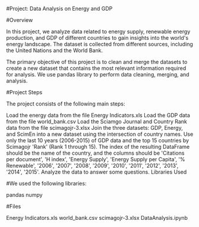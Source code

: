 #Project: Data Analysis on Energy and GDP

#Overview

In this project, we analyze data related to energy supply, renewable energy production, and GDP of different countries to gain insights into the world's energy landscape. The dataset is collected from different sources, including the United Nations and the World Bank.

The primary objective of this project is to clean and merge the datasets to create a new dataset that contains the most relevant information required for analysis. We use pandas library to perform data cleaning, merging, and analysis.

#Project Steps

The project consists of the following main steps:

Load the energy data from the file Energy Indicators.xls
Load the GDP data from the file world_bank.csv
Load the Sciamgo Journal and Country Rank data from the file scimagojr-3.xlsx
Join the three datasets: GDP, Energy, and ScimEn into a new dataset using the intersection of country names.
Use only the last 10 years (2006-2015) of GDP data and the top 15 countries by Scimagojr 'Rank' (Rank 1 through 15).
The index of the resulting DataFrame should be the name of the country, and the columns should be 'Citations per document', 'H index', 'Energy Supply', 'Energy Supply per Capita', '% Renewable', '2006', '2007', '2008', '2009', '2010', '2011', '2012', '2013', '2014', '2015'.
Analyze the data to answer some questions.
Libraries Used

#We used the following libraries:

pandas
numpy

#Files

Energy Indicators.xls
world_bank.csv
scimagojr-3.xlsx
DataAnalysis.ipynb
